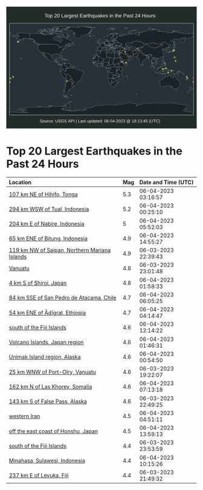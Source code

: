 ![Map](./map.png)

# Top 20 Largest Earthquakes in the Past 24 Hours

| Location | Mag | Date and Time (UTC) |
|:---|:---|:---|
| [107 km NE of Hihifo, Tonga](https://earthquake.usgs.gov/earthquakes/eventpage/us7000k676) | 5.3 | 06-04-2023 03:16:57 |
| [294 km WSW of Tual, Indonesia](https://earthquake.usgs.gov/earthquakes/eventpage/us7000k66c) | 5.2 | 06-04-2023 00:25:10 |
| [204 km E of Nabire, Indonesia](https://earthquake.usgs.gov/earthquakes/eventpage/us7000k67k) | 5 | 06-04-2023 05:52:03 |
| [65 km ENE of Bitung, Indonesia](https://earthquake.usgs.gov/earthquakes/eventpage/us7000k69i) | 4.9 | 06-04-2023 14:55:27 |
| [119 km NW of Saipan, Northern Mariana Islands](https://earthquake.usgs.gov/earthquakes/eventpage/us7000k65z) | 4.9 | 06-03-2023 22:39:43 |
| [Vanuatu](https://earthquake.usgs.gov/earthquakes/eventpage/us7000k664) | 4.8 | 06-03-2023 23:01:48 |
| [4 km S of Shiroi, Japan](https://earthquake.usgs.gov/earthquakes/eventpage/us7000k66v) | 4.8 | 06-04-2023 01:58:33 |
| [84 km SSE of San Pedro de Atacama, Chile](https://earthquake.usgs.gov/earthquakes/eventpage/us7000k67l) | 4.7 | 06-04-2023 06:05:25 |
| [54 km ENE of Ādīgrat, Ethiopia](https://earthquake.usgs.gov/earthquakes/eventpage/us7000k679) | 4.7 | 06-04-2023 04:14:47 |
| [south of the Fiji Islands](https://earthquake.usgs.gov/earthquakes/eventpage/us7000k691) | 4.6 | 06-04-2023 12:14:22 |
| [Volcano Islands, Japan region](https://earthquake.usgs.gov/earthquakes/eventpage/us7000k66t) | 4.6 | 06-04-2023 01:46:31 |
| [Unimak Island region, Alaska](https://earthquake.usgs.gov/earthquakes/eventpage/us7000k66h) | 4.6 | 06-04-2023 00:54:50 |
| [25 km WNW of Port-Olry, Vanuatu](https://earthquake.usgs.gov/earthquakes/eventpage/us7000k659) | 4.6 | 06-03-2023 19:22:07 |
| [162 km N of Las Khorey, Somalia](https://earthquake.usgs.gov/earthquakes/eventpage/us7000k67w) | 4.6 | 06-04-2023 07:13:18 |
| [143 km S of False Pass, Alaska](https://earthquake.usgs.gov/earthquakes/eventpage/us7000k661) | 4.6 | 06-03-2023 22:49:25 |
| [western Iran](https://earthquake.usgs.gov/earthquakes/eventpage/us7000k67c) | 4.5 | 06-04-2023 04:51:11 |
| [off the east coast of Honshu, Japan](https://earthquake.usgs.gov/earthquakes/eventpage/us7000k69f) | 4.5 | 06-04-2023 13:59:13 |
| [south of the Fiji Islands](https://earthquake.usgs.gov/earthquakes/eventpage/us7000k667) | 4.4 | 06-03-2023 23:53:59 |
| [Minahasa, Sulawesi, Indonesia](https://earthquake.usgs.gov/earthquakes/eventpage/us7000k68i) | 4.4 | 06-04-2023 10:15:26 |
| [237 km E of Levuka, Fiji](https://earthquake.usgs.gov/earthquakes/eventpage/us7000k65n) | 4.4 | 06-03-2023 21:49:32 |
